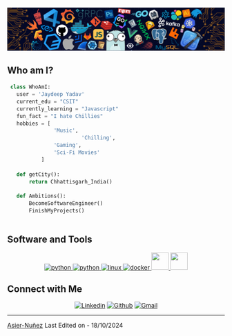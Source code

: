 ![Github Banner](https://github.com/Jaydeep-Yadav/Jaydeep-Yadav/blob/main/banner.png)

## Who am I?

 ```python
  class WhoAmI:
    user = 'Jaydeep Yadav'
	current_edu = "CSIT"
    currently_learning = "Javascript"
    fun_fact = "I hate Chillies"
	hobbies = [
				'Music',
                         'Chilling',
			 	'Gaming',
				'Sci-Fi Movies'
			]
	
	def getCity():
		return Chhattisgarh_India()
	
	def Ambitions():
		BecomeSoftwareEngineer()
		FinishMyProjects()
	
 ```

## Software and Tools
<!-- LANGUAGES AND TOOLS -->
<p align="center"> 
  <a href="https://www.python.org" target="_blank"> <img src="https://img.icons8.com/?size=100&id=13441&format=png&color=000000" alt="python" width="40" height="40"/> </a>
	  <a href="https://www.python.org" target="_blank"> <img src="https://img.icons8.com/?size=100&id=13679&format=png&color=000000" alt="python" width="40" height="40"/> </a> 
  <a href="https://www.linux.org/" target="_blank"> <img src="https://img.icons8.com/?size=100&id=17842&format=png&color=000000" alt="linux" width="40" height="40"/> </a>
  <a href="https://www.docker.com/" target="_blank"> <img src="https://img.icons8.com/?size=100&id=22813&format=png&color=000000" alt="docker" width="40" height="40"/> </a>
  <a href="https://git-scm.com/" target="_blank"> <img src="https://img.icons8.com/?size=100&id=20906&format=png&color=000000" width="40" height="40"/> </a>
  <a href="https://github.com/" target="_blank"> <img src="https://img.icons8.com/?size=100&id=12599&format=png&color=000000" width="40" height="40"/> </a>  	
</p>  

## Connect with Me


<p align="center">
  <a href="https://www.linkedin.com/in/asier-nuñez-garcia/"><img alt="Linkedin" title="AsierCode Linkedin" src="https://img.shields.io/badge/LinkedIn-0077B5?style=for-the-badge&logo=linkedin&logoColor=white"></a>
  <a href="https://github.com/AsierCode#"><img alt="Github" title="AsierCode Github" src="https://img.shields.io/badge/GitHub-100000?style=for-the-badge&logo=github&logoColor=white"></a>
<a href="mailto:asierngcode@gmail.com?subject=Contacto%20desde%20tu%20sitio%20web&body=Hola%20Asier,">
    <img alt="Gmail" title="AsierCode Gmail" src="https://img.shields.io/badge/Gmail-D14836?style=for-the-badge&logo=gmail&logoColor=white">
</a>

 </p>

------
[Asier-Nuñez](https://github.com/AsierCode)
Last Edited on - 18/10/2024
